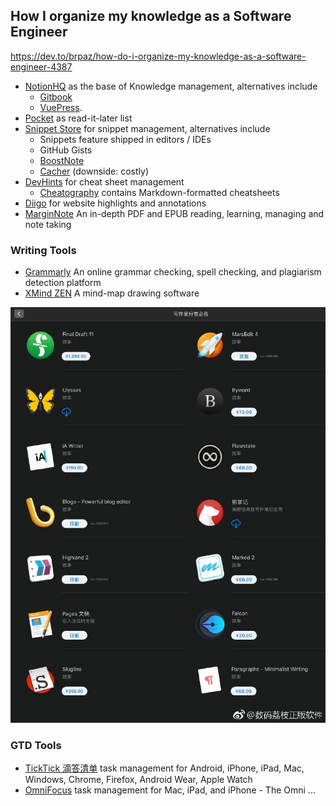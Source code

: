 ## How I organize my knowledge as a Software Engineer
https://dev.to/brpaz/how-do-i-organize-my-knowledge-as-a-software-engineer-4387 
* [NotionHQ](https://www.notion.so/) as the base of Knowledge management, alternatives include
    * [Gitbook](https://www.gitbook.com/)
    * [VuePress](https://vuepress.vuejs.org/). 
* [Pocket](https://getpocket.com/) as read-it-later list
* [Snippet Store](https://github.com/ZeroX-DG/SnippetStore) for snippet management, alternatives include
    * Snippets feature shipped in editors / IDEs 
    * GitHub Gists
    * [BoostNote](https://boostnote.io/)
    * [Cacher](https://www.cacher.io/)    (downside: costly)
* [DevHints](https://devhints.io/) for cheat sheet management
    * [Cheatography](https://cheatography.com/) contains Markdown-formatted cheatsheets
* [Diigo](https://www.diigo.com/index) for website highlights and annotations
* [MarginNote](https://www.marginnote.com/) An in-depth PDF and EPUB reading, learning, managing and note taking

### Writing Tools ####
* [Grammarly](https://www.grammarly.com/) An online grammar checking, spell checking, and plagiarism detection platform
* [XMind ZEN](https://www.xmind.net/zen/) A mind-map drawing software

![Other writing tools](writing_tools.jpg)

### GTD Tools  ###  
* [TickTick 滴答清单](https://ticktick.com) task management for Android, iPhone, iPad,  Mac,  Windows,  Chrome, Firefox, Android Wear,  Apple Watch
* [OmniFocus](https://www.omnigroup.com/omnifocus/) task management for Mac, iPad, and iPhone - The Omni ...
